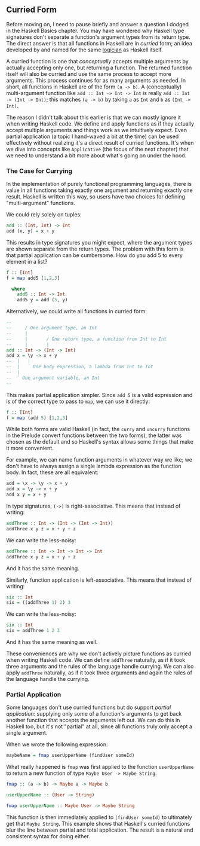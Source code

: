 ## Curried Form

Before moving on, I need to pause briefly and answer a question I dodged in the
Haskell Basics chapter. You may have wondered why Haskell type signatures don't
separate a function's argument types from its return type. The direct answer is
that all functions in Haskell are in *curried* form; an idea developed by and
named for the same [logician][] as Haskell itself.

[logician]: http://en.wikipedia.org/wiki/Haskell_Curry

A curried function is one that *conceptually* accepts multiple arguments by
actually accepting only one, but returning a function. The returned function
itself will also be curried and use the same process to accept more arguments.
This process continues for as many arguments as needed. In short, all functions
in Haskell are of the form `(a -> b)`. A (conceptually) multi-argument function
like `add :: Int -> Int -> Int` is really `add :: Int -> (Int -> Int)`; this
matches `(a -> b)` by taking `a` as `Int` and `b` as `(Int -> Int)`.

The reason I didn't talk about this earlier is that we can mostly ignore it when
writing Haskell code. We define and apply functions as if they actually accept
multiple arguments and things work as we intuitively expect. Even partial
application (a topic I hand-waved a bit at the time) can be used effectively
without realizing it's a direct result of curried functions. It's when we dive
into concepts like `Applicative` (the focus of the next chapter) that we need to
understand a bit more about what's going on under the hood.

### The Case for Currying

In the implementation of purely functional programming languages, there is value
in all functions taking exactly one argument and returning exactly one result.
Haskell is written this way, so users have two choices for defining
"multi-argument" functions.

We could rely solely on tuples:

```haskell
add :: (Int, Int) -> Int
add (x, y) = x + y
```

This results in type signatures you might expect, where the argument types are
shown separate from the return types. The problem with this form is that partial
application can be cumbersome. How do you add 5 to every element in a list?

```haskell
f :: [Int]
f = map add5 [1,2,3]

  where
    add5 :: Int -> Int
    add5 y = add (5, y)
```

Alternatively, we could write all functions in curried form:

```haskell
-- 
--     / One argument type, an Int
--     |
--     |       / One return type, a function from Int to Int
--     |       |
add :: Int -> (Int -> Int)
add x = \y -> x + y
--  |   |
--  |   ` One body expression, a lambda from Int to Int
--  |
--  ` One argument variable, an Int
-- 
```

This makes partial application simpler. Since `add 5` is a valid expression and
is of the correct type to pass to `map`, we can use it directly:

```haskell
f :: [Int]
f = map (add 5) [1,2,3]
```

While both forms are valid Haskell (in fact, the `curry` and `uncurry` functions
in the Prelude convert functions between the two forms), the latter was chosen
as the default and so Haskell's syntax allows some things that make it more
convenient.

For example, we can name function arguments in whatever way we like; we don't
have to always assign a single lambda expression as the function body. In fact,
these are all equivalent:

```haskell
add = \x -> \y -> x + y
add x = \y -> x + y
add x y = x + y
```

In type signatures, `(->)` is right-associative. This means that instead of
writing:

```haskell
addThree :: Int -> (Int -> (Int -> Int))
addThree x y z = x + y + z
```

We can write the less-noisy:

```haskell
addThree :: Int -> Int -> Int -> Int
addThree x y z = x + y + z
```

And it has the same meaning.

Similarly, function application is left-associative. This means that instead of
writing:

```haskell
six :: Int
six = ((addThree 1) 2) 3
```

We can write the less-noisy:

```haskell
six :: Int
six = addThree 1 2 3
```

And it has the same meaning as well.

These conveniences are why we don't actively picture functions as curried when
writing Haskell code. We can define `addThree` naturally, as if it took three
arguments and the rules of the language handle currying. We can also apply
`addThree` naturally, as if it took three arguments and again the rules of the
language handle the currying.

### Partial Application

Some languages don't use curried functions but do support *partial application*:
supplying only some of a function's arguments to get back another function that
accepts the arguments left out. We can do this in Haskell too, but it's not
"partial" at all, since all functions truly only accept a single argument.

When we wrote the following expression:

```haskell
maybeName = fmap userUpperName (findUser someId)
```

What really happened is `fmap` was first applied to the function `userUpperName`
to return a new function of type `Maybe User -> Maybe String`.

```haskell
fmap :: (a -> b) -> Maybe a -> Maybe b

userUpperName :: (User -> String)

fmap userUpperName :: Maybe User -> Maybe String
```

This function is then immediately applied to `(findUser someId)` to ultimately
get that `Maybe String`. This example shows that Haskell's curried functions
blur the line between partial and total application. The result is a natural and
consistent syntax for doing either.

